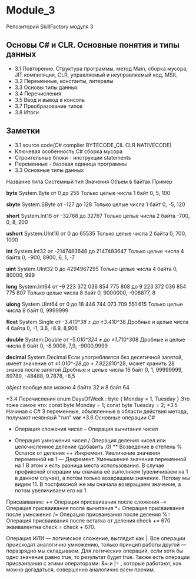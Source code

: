 # Module_3
Репозиторий SkillFactory модуля 3
## Основы С# и CLR. Основные понятия и типы данных
* 3.1 Повторение. Структура программы, метод Main, сборка мусора, JIT компиляция, CLR, управляемый и неуправляемый код, MSIL
* 3.2 Переменные, константы, литералы
* 3.3 Основы типы данных
* 3.4 Перечисления
* 3.5 Ввод и вывод в консоль
* 3.7 Преобразование типов
* 3.8 Итоги
## Заметки 
*  3.1 source code(C# complier BYTECODE_CIL CLR NATIVECODE)
*  Ключевая особенность C#  сборка мусора
*  Строительные блоки - инструкции statements
*  Переменные - базовая единица программы
*  3.3 Основные типы данных

Название типа	Системный тип	Значения	Объем в байтах	Пример

**byte**	System.Byte	от 0 до 255
Только целые числа 1 байт	0, 5, 100

**sbyte**	System.SByte	от -127 до 128
Только целые числа 1 байт	0, -5, 120

**short**	System.Int16	от -32768 до 32767
Только целые числа 2 байта	-700, 0, 8, 200

**ushort**	System.UInt16	от 0 до 65535
Только целые числа 2 байта	0, 700, 1000

**int**	System.Int32	от -2147483648 до 2147483647
Только целые числа 4 байта	0, -900, 8900, 6, 1, -7

**uint**	System.UInt32	0 до 4294967295
Только целые числа 4 байта	0, 80000, 999

**long**	System.Int64	от –9 223 372 036 854 775 808 до 9 223 372 036 854 775 807
Только целые числа 8 байт	0, 9000000, -908877, 8

**ulong**	System.UInt64	от 0 до 18 446 744 073 709 551 615
Только целые числа 8 байт	0, 9999999

**float**	System.Single	от -3.4*10^38 ± до ±3.4*10^38 
Дробные и целые числа 4 байта	0, -1, 3.6, -8.9, 8,906

**double**	System.Double	от -5.0*10^324 ± до ±1.7*10^308
Дробные и целые числа 8 байт	0, -8.9008, 7,9, -9000,9999

**decimal**	System.Decimal	Если употребляется без десятичной запятой, 
имеет значение от ±1.0*10^-28 до ± 7.9228*10^28, 
может хранить 28 знаков после запятой
Дробные и целые числа 16 байт	0, 1, 99999999, 69789, -48488, 9.7878, -6,5

*object* вообще все можно 4 байта 32 и 8 байт 64

*3.4 Перечисления
enum DaysOfWeek : byte
{
    Monday = 1,
    Tuesday
}
Это тоже самое что:
const byte Monday = 1;
const byte Tuesday = 2;
*3.5 Начиная с C# 3 переменные, объявленные в области действия метода, 
получают неявняый "тип" **var**
*3.6 Основные операции C#
+	Операция сложения чисел
–	Операция вычитания чисел
*	Операция умножения чисел
/	Операция деления чисел или целочисленное деление (добавить .0)
**  Возведение в степень
%   Остаток от деления
++	Инкремент. Увеличение значения переменной на 1
––	Декремент. Уменьшение значения переменной на 1 
В этом и есть разница места использования. 
В случае префиксной операции мы сначала её выполняем 
(увеличиваем на 1 в данном случае), 
а потом только возвращаем значение. Потому мы видим 11.
В постфиксной же мы сначала возвращаем значение, 
а потом увеличиваем его на 1.

Присваивание:
+=	Операция присваивания после сложения
–=	Операция присваивания после вычитания
*=	Операция присваивания после умножения
/=	Операция присваивания после деления
%=	Операция присваивания после остатка от деления
check += 670 эквивалентна  check = check + 670.

Операция *ИЛИ* — логическое сложение, выглядит как |. 
Все операции происходят аналогично умножению, 
только принцип работы другой — поразрядно мы складываем.
Для логических операций, если хотя бы одно значение равно true, 
то результат будет true.
Также есть операции присваивания 
с этими операторами: &= и |= , которые работают, 
как можно догадаться, совершенно аналогично всем прочим.